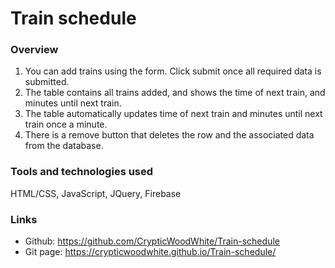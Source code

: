 # Train schedule

### Overview

1. You can add trains using the form. Click submit once all required data is submitted.
2. The table contains all trains added, and shows the time of next train, and minutes until next train.
3. The table automatically updates time of next train and minutes until next train once a minute.
4. There is a remove button that deletes the row and the associated data from the database. 

### Tools and technologies used
HTML/CSS, JavaScript, JQuery, Firebase

### Links
* Github: https://github.com/CrypticWoodWhite/Train-schedule
* Git page: https://crypticwoodwhite.github.io/Train-schedule/
